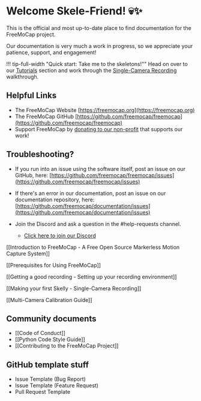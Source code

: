 # Welcome Skele-Friend! 💀✨

This is the official and most up-to-date place to find documentation for the FreeMoCap project.

Our documentation is very much a work in progress, so we appreciate your patience, support, and engagement!

!!! tip-full-width "Quick start: Take me to the skeletons!""
     Head on over to our [Tutorials](./Tutorials/index.md) section and work through the [Single-Camera Recording](./Tutorials/single_camera_recording.md) walkthrough.





## Helpful Links

- The FreeMoCap Website [https://freemocap.org](https://freemocap.org)
- The FreeMoCap GitHub [https://github.com/freemocap/freemocap](https://github.com/freemocap/freemocap)
- Support FreeMoCap by [donating to our non-profit](https://freemocap.org/about-us.html#donate) that supports our work!
## Troubleshooting?

- If you run into an issue using the software itself, post an issue on our GitHub, here: [https://github.com/freemocap/freemocap/issues](https://github.com/freemocap/freemocap/issues)   
- If there's an error in our documentation, post an issue on our documentation repository, here: [https://github.com/freemocap/documentation/issues](https://github.com/freemocap/documentation/issues)

- Join the Discord and ask a question in the #help-requests channel.
    - [Click here to join our Discord](https://discord.gg/P2nyraRYjb)

[[Introduction to FreeMoCap -  A Free Open Source Markerless Motion Capture System]]

[[Prerequisites for Using FreeMoCap]]

[[Getting a good recording - Setting up your recording environment]]

[[Making your first Skelly - Single-Camera Recording]]

[[Multi-Camera Calibration Guide]]


## Community documents
-  [[Code of Conduct]]
-  [[Python Code Style Guide]]
-  [[Contributing to the FreeMoCap Project]]

## GitHub template stuff
-  Issue Template (Bug Report)
-  Issue Template (Feature Request)
-  Pull Request Template